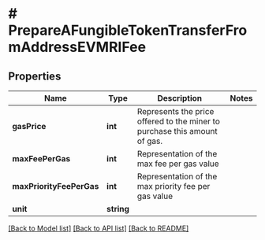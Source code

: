 # # PrepareAFungibleTokenTransferFromAddressEVMRIFee

## Properties

Name | Type | Description | Notes
------------ | ------------- | ------------- | -------------
**gasPrice** | **int** | Represents the price offered to the miner to purchase this amount of gas. |
**maxFeePerGas** | **int** | Representation of the max fee per gas value |
**maxPriorityFeePerGas** | **int** | Representation of the max priority fee per gas value |
**unit** | **string** |  |

[[Back to Model list]](../../README.md#models) [[Back to API list]](../../README.md#endpoints) [[Back to README]](../../README.md)
